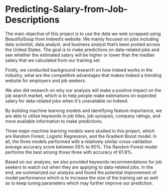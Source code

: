 # Predicting-Salary-from-Job-Descriptions

The main objective of this project is to use the data we web scrapped using BeautifulSoup from Indeed’s website. We mainly focused on jobs including data scientist, data analyst, and business analyst that’s been posted across the United States. The goal is to make predictions on data-related jobs and see whether the estimated salary will be higher or lower than the median salary that we calculated from our training set. 

Firstly, we conducted background research on how indeed works in the industry, what are the competitive advantages that makes Indeed a trending website for employers and job seekers. 

We also did research on why our analysis will make a positive impact on the job search market, which is to help people make estimations on expected salary for data-related jobs when it's unavailable on Indeed. 

By building machine learning models and identifying feature importance, we are able to utilize keywords in job titles, job synopsis, company ratings, and more available information to make predictions. 

Three major machine learning models were studied in this project, which are Random Forest, Logistic Regression, and the Gradient Boost model. In all, the three models performed with a relatively similar cross-validation average accuracy score between 55% to 60%. The Random
Forest model performs the best among those three with accuracy of 61.9%. 

Based on our analysis, we also provided keywords recommendations for job seekers to watch out when they are applying to data-related jobs. In the end, we summarized our analysis and found the potential improvement of model performance which is to increase the size of the training set as well as to keep tuning parameters which may further improve our prediction.
